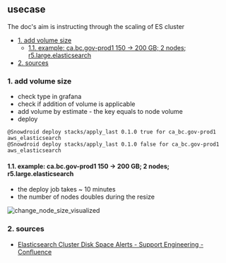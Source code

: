 ## usecase
The doc's aim is instructing through the scaling of ES cluster

<!-- TOC -->

- [1. add volume size](#1-add-volume-size)
    - [1.1. example: ca.bc.gov-prod1 150 → 200 GB; 2 nodes; r5.large.elasticsearch](#11-example-cabcgov-prod1-150-→-200-gb-2-nodes-r5largeelasticsearch)
- [2. sources](#2-sources)

<!-- /TOC -->

### 1. add volume size
* check type in grafana
* check if addition of volume is applicable
* add volume by estimate - the key equals to node volume
* deploy

```
@Snowdroid deploy stacks/apply_last 0.1.0 true for ca_bc.gov-prod1 aws_elasticsearch
@Snowdroid deploy stacks/apply_last 0.1.0 false for ca_bc.gov-prod1 aws_elasticsearch
```

#### 1.1. example: ca.bc.gov-prod1 150 → 200 GB; 2 nodes; r5.large.elasticsearch

* the deploy job takes ~ 10 minutes
* the number of nodes doubles during the resize

![change_node_size_visualized](../assets/img002391.jpg)


### 2. sources
* [Elasticsearch Cluster Disk Space Alerts - Support Engineering - Confluence](https://snplow.atlassian.net/wiki/spaces/SE/pages/1052213325/Elasticsearch+Cluster+Disk+Space+Alerts)
